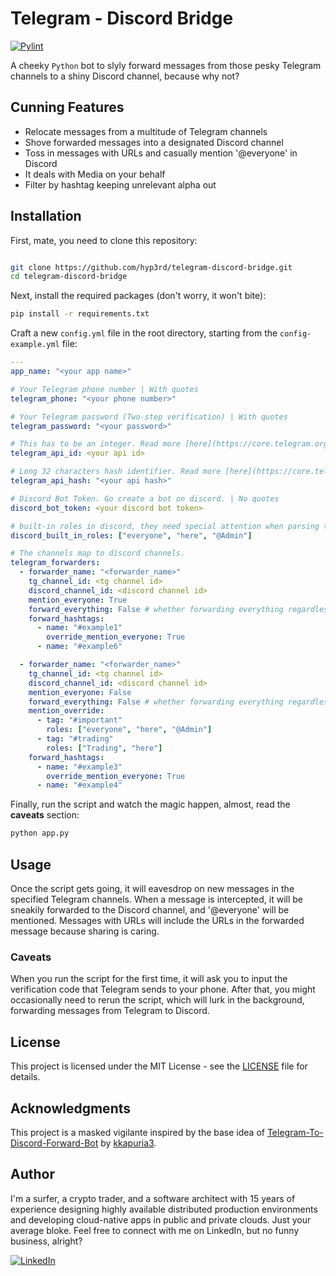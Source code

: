 # Telegram - Discord Bridge

[![Pylint](https://github.com/hyp3rd/telegram-discord-bridge/actions/workflows/pylint.yml/badge.svg)][pylint_badge]

A cheeky `Python` bot to slyly forward messages from those pesky Telegram channels to a shiny Discord channel, because why not?

## Cunning Features

- Relocate messages from a multitude of Telegram channels
- Shove forwarded messages into a designated Discord channel
- Toss in messages with URLs and casually mention '@everyone' in Discord
- It deals with Media on your behalf
- Filter by hashtag keeping unrelevant alpha out

## Installation

First, mate, you need to clone this repository:

```bash

git clone https://github.com/hyp3rd/telegram-discord-bridge.git
cd telegram-discord-bridge
```

Next, install the required packages (don't worry, it won't bite):

```bash
pip install -r requirements.txt
```

Craft a new `config.yml` file in the root directory, starting from the `config-example.yml` file:

```yaml
---
app_name: "<your app name>"

# Your Telegram phone number | With quotes
telegram_phone: "<your phone number>"

# Your Telegram password (Two-step verification) | With quotes
telegram_password: "<your password>"

# This has to be an integer. Read more [here](https://core.telegram.org/api/obtaining_api_id) | No quotes
telegram_api_id: <your api id>

# Long 32 characters hash identifier. Read more [here](https://core.telegram.org/api/obtaining_api_id) | With quotes
telegram_api_hash: "<your api hash>"

# Discord Bot Token. Go create a bot on discord. | No quotes
discord_bot_token: <your discord bot token>

# built-in roles in discord, they need special attention when parsing thee name to mention
discord_built_in_roles: ["everyone", "here", "@Admin"]

# The channels map to discord channels.
telegram_forwarders:
  - forwarder_name: "<forwarder_name>"
    tg_channel_id: <tg channel id>
    discord_channel_id: <discord channel id>
    mention_everyone: True
    forward_everything: False # whether forwarding everything regardless the hashtag
    forward_hashtags:
      - name: "#example1"
        override_mention_everyone: True
      - name: "#example6"

  - forwarder_name: "<forwarder_name>"
    tg_channel_id: <tg channel id>
    discord_channel_id: <discord channel id>
    mention_everyone: False
    forward_everything: False # whether forwarding everything regardless the hashtag
    mention_override:
      - tag: "#important"
        roles: ["everyone", "here", "@Admin"]
      - tag: "#trading"
        roles: ["Trading", "here"]
    forward_hashtags:
      - name: "#example3"
        override_mention_everyone: True
      - name: "#example4"
```

Finally, run the script and watch the magic happen, almost, read the **caveats** section:

```bash
python app.py
```

## Usage

Once the script gets going, it will eavesdrop on new messages in the specified Telegram channels. When a message is intercepted, it will be sneakily forwarded to the Discord channel, and '@everyone' will be mentioned. Messages with URLs will include the URLs in the forwarded message because sharing is caring.

### Caveats

When you run the script for the first time, it will ask you to input the verification code that Telegram sends to your phone. After that, you might occasionally need to rerun the script, which will lurk in the background, forwarding messages from Telegram to Discord.

## License

This project is licensed under the MIT License - see the [LICENSE](LICENSE) file for details.

## Acknowledgments

This project is a masked vigilante inspired by the base idea of [Telegram-To-Discord-Forward-Bot](https://github.com/kkapuria3/Telegram-To-Discord-Forward-Bot) by [kkapuria3](https://github.com/kkapuria3/).

## Author

I'm a surfer, a crypto trader, and a software architect with 15 years of experience designing highly available distributed production environments and developing cloud-native apps in public and private clouds. Just your average bloke. Feel free to connect with me on LinkedIn, but no funny business, alright?
  
[![LinkedIn](https://img.shields.io/badge/LinkedIn-0077B5?style=for-the-badge&logo=linkedin&logoColor=white)](https://www.linkedin.com/in/francesco-cosentino/)

[pylint_badge]: https://github.com/hyp3rd/telegram-discord-bridge/actions/workflows/pylint.yml

